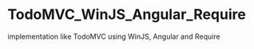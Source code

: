 TodoMVC_WinJS_Angular_Require
=============================

implementation like TodoMVC using WinJS, Angular and Require
